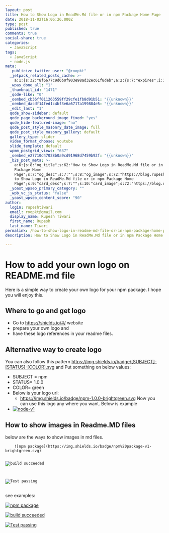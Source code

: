 ```yaml
---
layout: post
title: How to Show Logo in ReadMe.Md file or in npm Package Home Page
date: 2018-11-02T16:06:26.000Z
type: post
published: true
comments: true
social-share: true
categories:
  - JavaScript
tags:
  - JavaScript
  - node.js
meta:
  _publicize_twitter_user: "@roopkt"
  _jetpack_related_posts_cache: >-
    a:1:{s:32:"8f6677c9d6b0f903e98ad32ec61f8deb";a:2:{s:7:"expires";i:1611578741;s:7:"payload";a:0:{}}}
  _wpas_done_all: "1"
  _thumbnail_id: "1471"
  _qode-like: "0"
  _oembed_cb36ff011263559ff29cfe1fb8d91b51: "{{unknown}}"
  _oembed_dacdf14fed1c4bf3e6a6717a199884e5: "{{unknown}}"
  _edit_last: "1"
  qode_show-sidebar: default
  qode_page_background_image_fixed: "yes"
  qode_hide-featured-image: "no"
  qode_post_style_masonry_date_image: full
  qode_post_style_masonry_gallery: default
  gallery_type: slider
  video_format_choose: youtube
  slide_template: default
  wpmm_postgrid_views: "637"
  _oembed_e27710d47028b0a9cd91968d7459b92f: "{{unknown}}"
  _b2s_post_meta: >-
    a:6:{s:8:"og_title";s:62:"How to Show Logo in ReadMe.Md file or in npm
    Package Home
    Page";s:7:"og_desc";s:7:"";s:8:"og_image";s:72:"https://blog.rupeshtiwari.com/wp-content/uploads/2018/11/logo-readme.png";s:10:"card_title";s:62:"How
    to Show Logo in ReadMe.Md file or in npm Package Home
    Page";s:9:"card_desc";s:7:"";s:10:"card_image";s:72:"https://blog.rupeshtiwari.com/wp-content/uploads/2018/11/logo-readme.png";}
  _yoast_wpseo_primary_category: ""
  _wpb_vc_js_status: "false"
  _yoast_wpseo_content_score: "90"
author:
  login: rupeshtiwari
  email: roopkt@gmail.com
  display_name: Rupesh Tiwari
  first_name: Rupesh
  last_name: Tiwari
permalink: /how-to-show-logo-in-readme-md-file-or-in-npm-package-home-page/
description: How to Show Logo in ReadMe.Md file or in npm Package Home Page

---
```


<h1>How to add your own logo on README.md file</h1>
<p>Here is a simple way to create your own logo for your npm package. I hope you will enjoy this.</p>
<h2><a id="user-content-where-to-go-and-get-logo" class="anchor" href="https://gist.github.com/rupeshtiwari/8558ca0d8ec1c15619e4492dcd6aa81a#where-to-go-and-get-logo" aria-hidden="true"></a>Where to go and get logo</h2>
<ul>
<li>Go to <a href="https://shields.io/#/" rel="nofollow">https://shields.io/#/</a> website</li>
<li>prepare your own logo and</li>
<li>have these logo references in your readme files.</li>
</ul>
<h2><a id="user-content-alternative-way-to-create-logo" class="anchor" href="https://gist.github.com/rupeshtiwari/8558ca0d8ec1c15619e4492dcd6aa81a#alternative-way-to-create-logo" aria-hidden="true"></a>Alternative way to create logo</h2>
<p>You can also follow this pattern <a href="https://img.shields.io/badge/%5BSUBJECT%5D-%5BSTATUS%5D-%5BCOLOR%5D.svg" rel="nofollow">https://img.shields.io/badge/[SUBJECT]-[STATUS]-[COLOR].svg</a> and Put something on below values:</p>
<ul>
<li>SUBJECT = npm</li>
<li>STATUS= 1.0.0</li>
<li>COLOR= green</li>
<li>Below is your logo url:
<ul>
<li><a href="https://img.shields.io/badge/npm-1.0.0-brightgreen.svg" rel="nofollow">https://img.shields.io/badge/npm-1.0.0-brightgreen.svg</a> Now you can use this logo any where you want. Below is example</li>
</ul>
</li>
<li><a href="https://camo.githubusercontent.com/1df9faeb31da22fbbf2ab6550ca9e07bc51fe9b7/68747470733a2f2f696d672e736869656c64732e696f2f62616467652f6e706d2d312e302e302d627269676874677265656e2e737667" target="_blank" rel="noopener noreferrer"><img src="{{ site.baseurl }}/assets/2018/11/68747470733a2f2f696d672e736869656c64732e696f2f62616467652f6e706d2d312e302e302d627269676874677265656e2e737667" alt="node-v1" data-canonical-src="https://img.shields.io/badge/npm-1.0.0-brightgreen.svg" /></a></li>
</ul>
<h2><a id="user-content-how-to-show-images-in-readmemd-files" class="anchor" href="https://gist.github.com/rupeshtiwari/8558ca0d8ec1c15619e4492dcd6aa81a#how-to-show-images-in-readmemd-files" aria-hidden="true"></a>How to show images in Readme.MD files</h2>
<p>below are the ways to show images in md files.</p>
<pre><code>    ![npm package](https://img.shields.io/badge/npm%20package-v1-brightgreen.svg)

![build succeeded](https://img.shields.io/badge/build-succeeded-brightgreen.svg)

![Test passing](https://img.shields.io/badge/Tests-passing-brightgreen.svg)
</code></pre>

<p>see examples:</p>
<p><a href="https://camo.githubusercontent.com/a383d1b130ab39c29977c09781752d69eb7e4d05/68747470733a2f2f696d672e736869656c64732e696f2f62616467652f6e706d2532307061636b6167652d76312d627269676874677265656e2e737667" target="_blank" rel="noopener noreferrer"><img src="{{ site.baseurl }}/assets/2018/11/68747470733a2f2f696d672e736869656c64732e696f2f62616467652f6e706d2532307061636b6167652d76312d627269676874677265656e2e737667" alt="npm package" data-canonical-src="https://img.shields.io/badge/npm%20package-v1-brightgreen.svg" /></a></p>
<p><a href="https://camo.githubusercontent.com/668b40c270d7f3aff0d954a8bd533d17a4b7f66a/68747470733a2f2f696d672e736869656c64732e696f2f62616467652f6275696c642d7375636365656465642d627269676874677265656e2e737667" target="_blank" rel="noopener noreferrer"><img src="{{ site.baseurl }}/assets/2018/11/68747470733a2f2f696d672e736869656c64732e696f2f62616467652f6275696c642d7375636365656465642d627269676874677265656e2e737667" alt="build succeeded" data-canonical-src="https://img.shields.io/badge/build-succeeded-brightgreen.svg" /></a></p>
<p><a href="https://camo.githubusercontent.com/34bcdbc6b16d00e2716a83715f1c345a8534b338/68747470733a2f2f696d672e736869656c64732e696f2f62616467652f54657374732d70617373696e672d627269676874677265656e2e737667" target="_blank" rel="noopener noreferrer"><img src="{{ site.baseurl }}/assets/2018/11/68747470733a2f2f696d672e736869656c64732e696f2f62616467652f54657374732d70617373696e672d627269676874677265656e2e737667" alt="Test passing" data-canonical-src="https://img.shields.io/badge/Tests-passing-brightgreen.svg" /></a></p>

